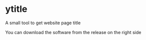 # ytitle
A small tool to get website page title

You can download the software from the release on the right side
